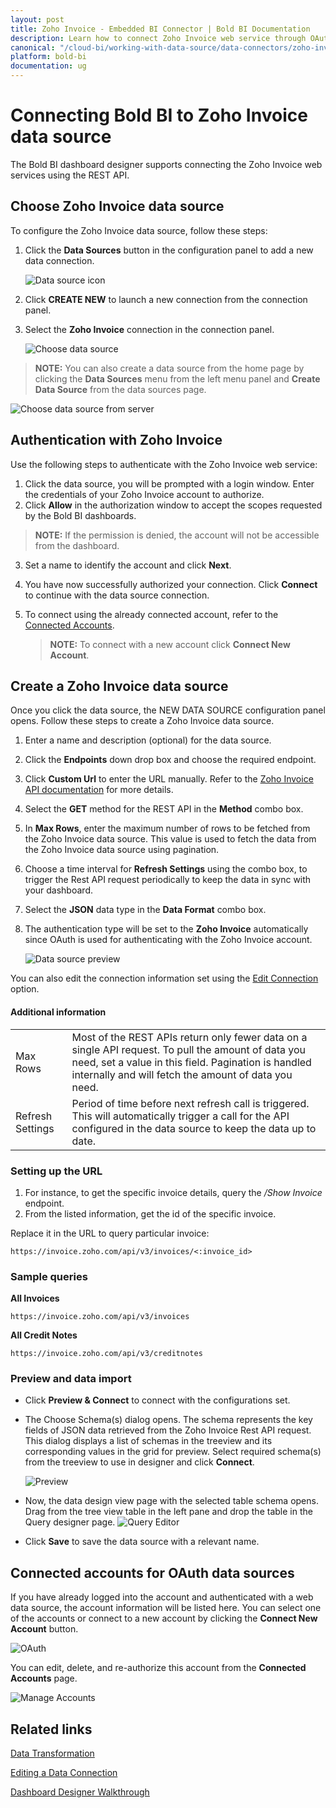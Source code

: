 ```yaml
---
layout: post
title: Zoho Invoice - Embedded BI Connector | Bold BI Documentation
description: Learn how to connect Zoho Invoice web service through OAuth-based authentication with Bold BI deployed in your server and create data source.
canonical: "/cloud-bi/working-with-data-source/data-connectors/zoho-invoice/"
platform: bold-bi
documentation: ug
---
```


# Connecting Bold BI to Zoho Invoice data source
The Bold BI dashboard designer supports connecting the Zoho Invoice web services using the REST API. 

## Choose Zoho Invoice data source
To configure the Zoho Invoice data source, follow these steps:
1. Click the **Data Sources** button in the configuration panel to add a new data connection.

   ![Data source icon](/static/assets/embedded/working-with-datasource/data-connectors/images/common/DataSourcesIcon.png)

2. Click **CREATE NEW** to launch a new connection from the connection panel.
3. Select the **Zoho Invoice** connection in the connection panel.

   ![Choose data source](/static/assets/embedded/working-with-datasource/data-connectors/images/Zohoinvoice/ChooseDS.png)

> **NOTE:**  You can also create a data source from the home page by clicking the **Data Sources** menu from the left menu panel and **Create Data Source** from the data sources page.

   ![Choose data source from server](/static/assets/embedded/working-with-datasource/data-connectors/images/Zohoinvoice/ChooseDS_Server.png)
   
## Authentication with Zoho Invoice
Use the following steps to authenticate with the Zoho Invoice web service:

1. Click the data source, you will be prompted with a login window. Enter the credentials of your Zoho Invoice account to authorize.
2. Click **Allow** in the authorization window to accept the scopes requested by the Bold BI dashboards. 
> **NOTE:**  If the permission is denied, the account will not be accessible from the dashboard.
3. Set a name to identify the account and click **Next**. 
4. You have now successfully authorized your connection. Click **Connect** to continue with the data source connection.
5. To connect using the already connected account, refer to the [Connected Accounts](/embedded-bi/working-with-data-source/data-connectors/zoho-invoice/#connected-accounts-for-oauth-data-sources).

     > **NOTE:**  To connect with a new account click **Connect New Account**.

## Create a Zoho Invoice data source
Once you click the data source, the NEW DATA SOURCE configuration panel opens. Follow these steps to create a Zoho Invoice data source.
1. Enter a name and description (optional) for the data source.
2. Click the **Endpoints** down drop box and choose the required endpoint.
3. Click **Custom Url** to enter the URL manually. Refer to the [Zoho Invoice API documentation](https://www.zoho.com/invoice/api/v3/#introduction) for more details.
4. Select the **GET** method for the REST API in the **Method** combo box.
5. In **Max Rows**, enter the maximum number of rows to be fetched from the Zoho Invoice data source. This value is used to fetch the data from the Zoho Invoice data source using pagination.
6. Choose a time interval for **Refresh Settings** using the combo box, to trigger the Rest API request periodically to keep the data in sync with your dashboard.  
7. Select the **JSON** data type in the **Data Format** combo box.
8. The authentication type will be set to the **Zoho Invoice** automatically since OAuth is used for authenticating with the Zoho Invoice account.

    ![Data source preview](/static/assets/embedded/working-with-datasource/data-connectors/images/Zohoinvoice/DataSourcesView.png)

You can also edit the connection information set using the [Edit Connection](/embedded-bi/working-with-data-source/editing-a-data-connection/) option.


#### Additional information
<table width="600">
<tr>
<td>
Max Rows
</td>
<td>
Most of the REST APIs return only fewer data on a single API request. To pull the amount of data you need, set a value in this field.  
Pagination is handled internally and will fetch the amount of data you need.
</td>
</tr>
<tr>
<td>
Refresh Settings
</td>
<td>
Period of time before next refresh call is triggered. This will automatically trigger a call for the API configured in the data source to keep the data up to date.
</td>
</tr>
</table>

### Setting up the URL

1. For instance, to get the specific invoice details, query the <i>/Show Invoice</i> endpoint.
2. From the listed information, get the id of the specific invoice.

Replace it in the URL to query particular invoice:

`https://invoice.zoho.com/api/v3/invoices/<:invoice_id>`

### Sample queries

**All Invoices**

`https://invoice.zoho.com/api/v3/invoices`

**All Credit Notes**

`https://invoice.zoho.com/api/v3/creditnotes`


### Preview and data import
* Click **Preview & Connect** to connect with the configurations set.
* The Choose Schema(s) dialog opens. The schema represents the key fields of JSON data retrieved from the Zoho Invoice Rest API request. This dialog displays a list of schemas in the treeview and its corresponding values in the grid for preview. Select required schema(s) from the treeview to use in designer and click **Connect**.

   ![Preview](/static/assets/embedded/working-with-datasource/data-connectors/images/common/Preview.png)

* Now, the data design view page with the selected table schema opens. Drag from the tree view table in the left pane and drop the table in the Query designer page.
   ![Query Editor](/static/assets/embedded/working-with-datasource/data-connectors/images/common/QueryEditor.png)

* Click **Save** to save the data source with a relevant name.

## Connected accounts for OAuth data sources
If you have already logged into the account and authenticated with a web data source, the account information will be listed here. You can select one of the accounts or connect to a new account by clicking the **Connect New Account** button.

   ![OAuth](/static/assets/embedded/working-with-datasource/data-connectors/images/Zohoinvoice/OAuthDS.png)

You can edit, delete, and re-authorize this account from the **Connected Accounts** page.

   ![Manage Accounts](/static/assets/embedded/working-with-datasource/data-connectors/images/Zohoinvoice/ManageDS.png)

## Related links
[Data Transformation](/embedded-bi/working-with-data-source/transforming-data/joining-table/)

[Editing a Data Connection](/embedded-bi/working-with-data-source/editing-a-data-connection/)   

[Dashboard Designer Walkthrough](/embedded-bi/getting-started/bold-bi-walk-through/)